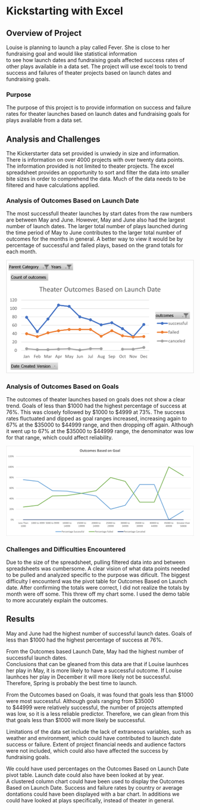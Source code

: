# Kickstarting with Excel

## Overview of Project
Louise is planning to launch a play called Fever.  She is close to her fundraising goal and would like statistical information  
to see how launch dates and fundraising goals affected success rates of other plays available in a data set. 
The project will use excel tools to trend success and failures of theater projects based on launch dates and fundraising goals.

### Purpose
The purpose of this project is to provide information on success and failure rates for theater launches based on launch dates and fundraising goals 
for plays available from a data set.

## Analysis and Challenges
The Kickerstarter data set provided is unwiedy in size and information. There is information on over 4000 projects with over twenty data points.
The information provided is not limited to theater projects. The excel spreadsheet provides an opportunity to sort and filter the data into smaller 
bite sizes in order to comprehend the data.  Much of the data needs to be filtered and have calculations applied.

### Analysis of Outcomes Based on Launch Date
The most successfull theater launches by start dates from the raw numbers are between May and June. However, May and June also had the largest number of launch dates. 
The larger total number of plays launched during the time period of May to June contributes to the larger total number of outcomes for the months in general. 
A better way to view it would be by percentage of successful and failed plays, based on the grand totals for each month.

![image_Theater_Outcomes_by_Launch_Challenge_1](Theater_Outcomes_by_Lauch.png)

### Analysis of Outcomes Based on Goals
The outcomes of theater launches based on goals does not show a clear trend. Goals of less than $1000 had the highest percentage of success at 76%.  This was
closely followed by $1000 to $4999 at 73%. The success rates fluctuated and dipped as goal ranges increased, increasing again to 67% at the $35000 to $44999 range, and then dropping off again. Although it went up to 67% at the $35000 to $44999 range, the denominator was low for that range, which could affect reliability.

![image_Outcomes_by_Goal_Challenge_1](Outcomes_by_Goals.png)



### Challenges and Difficulties Encountered

Due to the size of the spreadsheet, pulling filtered data into and between spreadsheets was cumbersome. A clear vision of what data points needed to be pulled and 
analyzed specific to the purpose was dificult. The biggest difficulty I encounterd was the pivot table for Outcomes Based on Launch date. After confirming the totals were correct, I did not realize the totals by month were off some.  This threw off my chart some. I used the demo table to more accurately explain the outcomes. 

## Results
May and June had the highest number of successful launch dates. 
Goals of less than $1000 had the highest percentage of success at 76%. 

From the Outcomes based Launch Date, May had the highest number of successful launch dates.  
Conclusions that can be gleaned from this data are that if Louise launhces her play in May, it is more likely to
have a successful outcome. If Louise launhces her play in December it will more likely not be successful.  Therefore, Spring is probably the best time to launch.
  
From the Outcomes based on Goals, it was found that goals less than $1000 were most successful.  Although goals ranging from $35000  
to $44999 were relatively successful, the number of projects attempted was low, so it is a less reliable predictor. Therefore, we can glean from this that 
goals less than $1000 will more likely be successful.

Limitations of the data set include the lack of extraneous variables, such as weather and environment, which could have contributed 
to launch date success or failure. Extent of project financial needs and audience factors were not included, which could also have 
affected the success by fundraising goals. 

We could have used percentages on the Outcomes Based on Launch Date pivot table. Launch date could also have been looked at by year.  
A clustered column chart could have been used to display the Outcomes Based on Launch Date. 
Success and failure rates by country or average dontations could have been displayed with a bar chart. 
In additions we could have looked at plays specifically, instead of theater in general.





